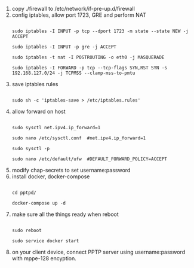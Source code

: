 1. copy ./firewall to /etc/network/if-pre-up.d/firewall
2. config iptables, allow port 1723, GRE and perform NAT
    ```
    
    sudo iptables -I INPUT -p tcp --dport 1723 -m state --state NEW -j ACCEPT
    
    sudo iptables -I INPUT -p gre -j ACCEPT
    
    sudo iptables -t nat -I POSTROUTING -o eth0 -j MASQUERADE
    
    sudo iptables -I FORWARD -p tcp --tcp-flags SYN,RST SYN -s 192.168.127.0/24 -j TCPMSS --clamp-mss-to-pmtu
    
    ```
3. save iptables rules
    ```
    
    sudo sh -c 'iptables-save > /etc/iptables.rules'
    
    ```
4. allow forward on host
    ```
    
    sudo sysctl net.ipv4.ip_forward=1
    
    sudo nano /etc/sysctl.conf  #net.ipv4.ip_forward=1
    
    sudo sysctl -p
    
    sudo nano /etc/default/ufw  #DEFAULT_FORWARD_POLICY=ACCEPT
    
    ```
5. modify chap-secrets to set username:password
6. install docker, docker-compose
    ```
    
    cd pptpd/
    
    docker-compose up -d
    
    ```
7. make sure all the things ready when reboot
    ```
    
    sudo reboot
    
    sudo service docker start
    
    ```
8. on your client device, connect PPTP server using username:password with mppe-128 encyption.
